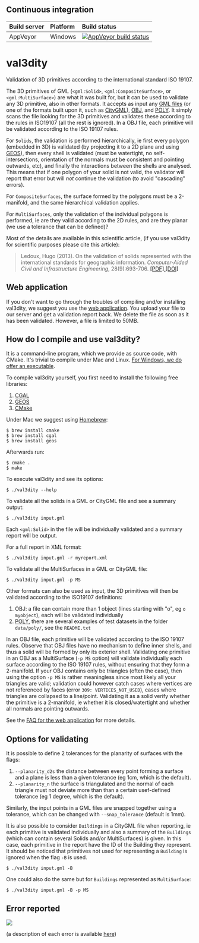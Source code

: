 ## Continuous integration
| Build server | Platform | Build status |
| :---- | :------ | :---- |
| AppVeyor | Windows | [![AppVeyor build status][1]][2]

[1]: https://ci.appveyor.com/api/projects/status/github/tudelft3d/val3dity?branch=master&svg=true
[2]: https://ci.appveyor.com/project/tudelft3d/val3dity/branch/master

# val3dity

Validation of 3D primitives according to the international standard ISO 19107.

The 3D primitives of GML (`<gml:Solid>`, `<gml:CompositeSurface>`, or `<gml:MultiSurface>`) are what it was built for, but it can be used to validate any 3D primitive, also in other formats. 
It accepts as input any [GML files](https://en.wikipedia.org/wiki/Geography_Markup_Language) (or one of the formats built upon it, such as [CityGML](http://www.citygml.org)), [OBJ](https://en.wikipedia.org/wiki/Wavefront_.obj_file), and [POLY](http://wias-berlin.de/software/tetgen/1.5/doc/manual/manual006.html#ff_poly).
It simply scans the file looking for the 3D primitives and validates these according to the rules in ISO19107 (all the rest is ignored). 
In a OBJ file, each primitive will be validated according to the ISO 19107 rules. 

For `Solids`, the validation is performed hierarchically, ie first every polygon (embedded in 3D) is validated (by projecting it to a 2D plane and using [GEOS](http://trac.osgeo.org/geos/)), then every shell is validated (must be watertight, no self-intersections, orientation of the normals must be consistent and pointing outwards, etc), and finally the interactions between the shells are analysed. 
This means that if one polygon of your solid is not valid, the validator will report that error but will *not* continue the validation (to avoid "cascading" errors). 

For `CompositeSurfaces`, the surface formed by the polygons must be a 2-manifold, and the same hierarchical validation applies.

For `MultiSurfaces`, only the validation of the individual polygons is performed, ie are they valid according to the 2D rules, and are they planar (we use a tolerance that can be defined)?

Most of the details are available in this scientific article, (if you use val3dity for scientific purposes please cite this article):

> Ledoux, Hugo (2013). On the validation of solids represented with the
international standards for geographic information. *Computer-Aided Civil and Infrastructure Engineering*, 28(9):693-706. [ [PDF] ](https://3d.bk.tudelft.nl/hledoux/pdfs/13_cacaie.pdf) [ [DOI] ](http://dx.doi.org/10.1111/mice.12043)


## Web application

If you don't want to go through the troubles of compiling and/or installing val3dity, we suggest you use the [web application](http://geovalidation.bk.tudelft.nl/val3dity). 
You upload your file to our server and get a validation report back.
We delete the file as soon as it has been validated.
However, a file is limited to 50MB.


## How do I compile and use val3dity?

It is a command-line program, which we provide as source code, with CMake.
It's trivial to compile under Mac and Linux.
[For Windows, we do offer an executable](https://github.com/tudelft3d/val3dity/releases).

To compile val3dity yourself, you first need to install the following free libraries:

  1. [CGAL](http://www.cgal.org)
  1. [GEOS](http://trac.osgeo.org/geos/) 
  1. [CMake](http://www.cmake.org)

Under Mac we suggest using [Homebrew](http://brew.sh/):

    $ brew install cmake 
    $ brew install cgal
    $ brew install geos

Afterwards run:

    $ cmake .
    $ make
    
To execute val3dity and see its options:

    $ ./val3dity --help
    
To validate all the solids in a GML or CityGML file and see a summary output:

    $ ./val3dity input.gml

Each `<gml:Solid>` in the file will be individually validated and a summary report will be output. 

For a full report in XML format:

    $ ./val3dity input.gml -r myreport.xml

To validate all the MultiSurfaces in a GML or CityGML file:

    $ ./val3dity input.gml -p MS


Other formats can also be used as input, the 3D primitives will then be validated according to the ISO19107 definitions:

  1. OBJ: a file can contain more than 1 object (lines starting with "o", eg `o myobject`), each will be validated individually
  1. [POLY](http://wias-berlin.de/software/tetgen/1.5/doc/manual/manual006.html#ff_poly), there are several examples of test datasets in the folder `data/poly/`, see the `README.txt`

In an OBJ file, each primitive will be validated according to the ISO 19107 rules. 
Observe that OBJ files have no mechanism to define inner shells, and thus a solid will be formed by only its exterior shell.
Validating one primitive in an OBJ as a MultiSurface (`-p MS` option) will validate individually each surface according to the ISO 19107 rules, without ensuring that they form a 2-manifold.
If your OBJ contains only be triangles (often the case), then using the option `-p MS` is rather meaningless since most likely all your triangles are valid; validation could however catch cases where vertices are not referenced by faces (error `309: VERTICES_NOT_USED`), cases where triangles are collapsed to a line/point.
Validating it as a solid verify whether the primitive is a 2-manifold, ie whether it is closed/watertight and whether all normals are pointing outwards.

See the [FAQ for the web application](http://geovalidation.bk.tudelft.nl/val3dity/faq) for more details.


## Options for validating

It is possible to define 2 tolerances for the planarity of surfaces with the flags: 

  1. `--planarity_d2s` the distance between every point forming a surface and a plane is less than a given tolerance (eg 1cm, which is the default).
  1. `--planarity_n` the surface is triangulated and the normal of each triangle must not deviate more than than a certain usef-defined tolerance (eg 1 degree, which is the default).

Similarly, the input points in a GML files are snapped together using a tolerance, which can be changed with `--snap_tolerance` (default is 1mm).

It is also possible to consider `Buildings` in a CityGML file when reporting, ie each primitive is validated individually and also a summary of the `Buildings` (which can contain several Solids and/or MultiSurfaces) is given.
In this case, each primitive in the report have the ID of the Building they represent.
It should be noticed that primitives not used for representing a `Building` is ignored when the flag `-B` is used.

    $ ./val3dity input.gml -B 

One could also do the same but for `Buildings` represented as `MultiSurface`:

    $ ./val3dity input.gml -B -p MS

## Error reported 

![](https://dl.dropboxusercontent.com/u/8129172/errorcodes.png)

(a description of each error is available [here](https://github.com/tudelft3d/val3dity/blob/master/errors_description/errors_description.md))

